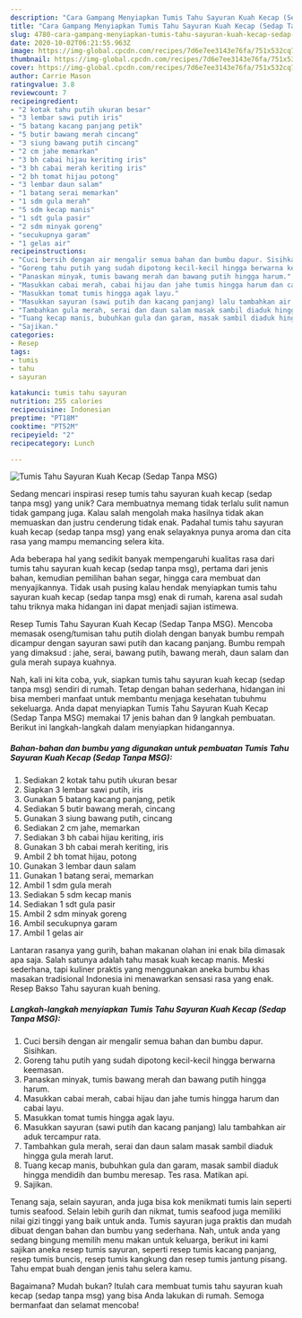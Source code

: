 ```yaml
---
description: "Cara Gampang Menyiapkan Tumis Tahu Sayuran Kuah Kecap (Sedap Tanpa MSG) yang Bikin Ngiler"
title: "Cara Gampang Menyiapkan Tumis Tahu Sayuran Kuah Kecap (Sedap Tanpa MSG) yang Bikin Ngiler"
slug: 4780-cara-gampang-menyiapkan-tumis-tahu-sayuran-kuah-kecap-sedap-tanpa-msg-yang-bikin-ngiler
date: 2020-10-02T06:21:55.963Z
image: https://img-global.cpcdn.com/recipes/7d6e7ee3143e76fa/751x532cq70/tumis-tahu-sayuran-kuah-kecap-sedap-tanpa-msg-foto-resep-utama.jpg
thumbnail: https://img-global.cpcdn.com/recipes/7d6e7ee3143e76fa/751x532cq70/tumis-tahu-sayuran-kuah-kecap-sedap-tanpa-msg-foto-resep-utama.jpg
cover: https://img-global.cpcdn.com/recipes/7d6e7ee3143e76fa/751x532cq70/tumis-tahu-sayuran-kuah-kecap-sedap-tanpa-msg-foto-resep-utama.jpg
author: Carrie Mason
ratingvalue: 3.8
reviewcount: 7
recipeingredient:
- "2 kotak tahu putih ukuran besar"
- "3 lembar sawi putih iris"
- "5 batang kacang panjang petik"
- "5 butir bawang merah cincang"
- "3 siung bawang putih cincang"
- "2 cm jahe memarkan"
- "3 bh cabai hijau keriting iris"
- "3 bh cabai merah keriting iris"
- "2 bh tomat hijau potong"
- "3 lembar daun salam"
- "1 batang serai memarkan"
- "1 sdm gula merah"
- "5 sdm kecap manis"
- "1 sdt gula pasir"
- "2 sdm minyak goreng"
- "secukupnya garam"
- "1 gelas air"
recipeinstructions:
- "Cuci bersih dengan air mengalir semua bahan dan bumbu dapur. Sisihkan."
- "Goreng tahu putih yang sudah dipotong kecil-kecil hingga berwarna keemasan."
- "Panaskan minyak, tumis bawang merah dan bawang putih hingga harum."
- "Masukkan cabai merah, cabai hijau dan jahe tumis hingga harum dan cabai layu."
- "Masukkan tomat tumis hingga agak layu."
- "Masukkan sayuran (sawi putih dan kacang panjang) lalu tambahkan air aduk tercampur rata."
- "Tambahkan gula merah, serai dan daun salam masak sambil diaduk hingga gula merah larut."
- "Tuang kecap manis, bubuhkan gula dan garam, masak sambil diaduk hingga mendidih dan bumbu meresap. Tes rasa. Matikan api."
- "Sajikan."
categories:
- Resep
tags:
- tumis
- tahu
- sayuran

katakunci: tumis tahu sayuran 
nutrition: 255 calories
recipecuisine: Indonesian
preptime: "PT18M"
cooktime: "PT52M"
recipeyield: "2"
recipecategory: Lunch

---
```



![Tumis Tahu Sayuran Kuah Kecap (Sedap Tanpa MSG)](https://img-global.cpcdn.com/recipes/7d6e7ee3143e76fa/751x532cq70/tumis-tahu-sayuran-kuah-kecap-sedap-tanpa-msg-foto-resep-utama.jpg)

Sedang mencari inspirasi resep tumis tahu sayuran kuah kecap (sedap tanpa msg) yang unik? Cara membuatnya memang tidak terlalu sulit namun tidak gampang juga. Kalau salah mengolah maka hasilnya tidak akan memuaskan dan justru cenderung tidak enak. Padahal tumis tahu sayuran kuah kecap (sedap tanpa msg) yang enak selayaknya punya aroma dan cita rasa yang mampu memancing selera kita.

Ada beberapa hal yang sedikit banyak mempengaruhi kualitas rasa dari tumis tahu sayuran kuah kecap (sedap tanpa msg), pertama dari jenis bahan, kemudian pemilihan bahan segar, hingga cara membuat dan menyajikannya. Tidak usah pusing kalau hendak menyiapkan tumis tahu sayuran kuah kecap (sedap tanpa msg) enak di rumah, karena asal sudah tahu triknya maka hidangan ini dapat menjadi sajian istimewa.

Resep Tumis Tahu Sayuran Kuah Kecap (Sedap Tanpa MSG). Mencoba memasak oseng/tumisan tahu putih diolah dengan banyak bumbu rempah dicampur dengan sayuran sawi putih dan kacang panjang. Bumbu rempah yang dimaksud : jahe, serai, bawang putih, bawang merah, daun salam dan gula merah supaya kuahnya.


Nah, kali ini kita coba, yuk, siapkan tumis tahu sayuran kuah kecap (sedap tanpa msg) sendiri di rumah. Tetap dengan bahan sederhana, hidangan ini bisa memberi manfaat untuk membantu menjaga kesehatan tubuhmu sekeluarga. Anda dapat menyiapkan Tumis Tahu Sayuran Kuah Kecap (Sedap Tanpa MSG) memakai 17 jenis bahan dan 9 langkah pembuatan. Berikut ini langkah-langkah dalam menyiapkan hidangannya.

<!--inarticleads1-->

##### Bahan-bahan dan bumbu yang digunakan untuk pembuatan Tumis Tahu Sayuran Kuah Kecap (Sedap Tanpa MSG):

1. Sediakan 2 kotak tahu putih ukuran besar
1. Siapkan 3 lembar sawi putih, iris
1. Gunakan 5 batang kacang panjang, petik
1. Sediakan 5 butir bawang merah, cincang
1. Gunakan 3 siung bawang putih, cincang
1. Sediakan 2 cm jahe, memarkan
1. Sediakan 3 bh cabai hijau keriting, iris
1. Gunakan 3 bh cabai merah keriting, iris
1. Ambil 2 bh tomat hijau, potong
1. Gunakan 3 lembar daun salam
1. Gunakan 1 batang serai, memarkan
1. Ambil 1 sdm gula merah
1. Sediakan 5 sdm kecap manis
1. Sediakan 1 sdt gula pasir
1. Ambil 2 sdm minyak goreng
1. Ambil secukupnya garam
1. Ambil 1 gelas air


Lantaran rasanya yang gurih, bahan makanan olahan ini enak bila dimasak apa saja. Salah satunya adalah tahu masak kuah kecap manis. Meski sederhana, tapi kuliner praktis yang menggunakan aneka bumbu khas masakan tradisional Indonesia ini menawarkan sensasi rasa yang enak. Resep Bakso Tahu sayuran kuah bening. 

<!--inarticleads2-->

##### Langkah-langkah menyiapkan Tumis Tahu Sayuran Kuah Kecap (Sedap Tanpa MSG):

1. Cuci bersih dengan air mengalir semua bahan dan bumbu dapur. Sisihkan.
1. Goreng tahu putih yang sudah dipotong kecil-kecil hingga berwarna keemasan.
1. Panaskan minyak, tumis bawang merah dan bawang putih hingga harum.
1. Masukkan cabai merah, cabai hijau dan jahe tumis hingga harum dan cabai layu.
1. Masukkan tomat tumis hingga agak layu.
1. Masukkan sayuran (sawi putih dan kacang panjang) lalu tambahkan air aduk tercampur rata.
1. Tambahkan gula merah, serai dan daun salam masak sambil diaduk hingga gula merah larut.
1. Tuang kecap manis, bubuhkan gula dan garam, masak sambil diaduk hingga mendidih dan bumbu meresap. Tes rasa. Matikan api.
1. Sajikan.


Tenang saja, selain sayuran, anda juga bisa kok menikmati tumis lain seperti tumis seafood. Selain lebih gurih dan nikmat, tumis seafood juga memiliki nilai gizi tinggi yang baik untuk anda. Tumis sayuran juga praktis dan mudah dibuat dengan bahan dan bumbu yang sederhana. Nah, untuk anda yang sedang bingung memilih menu makan untuk keluarga, berikut ini kami sajikan aneka resep tumis sayuran, seperti resep tumis kacang panjang, resep tumis buncis, resep tumis kangkung dan resep tumis jantung pisang. Tahu empat buah dengan jenis tahu selera kamu. 

Bagaimana? Mudah bukan? Itulah cara membuat tumis tahu sayuran kuah kecap (sedap tanpa msg) yang bisa Anda lakukan di rumah. Semoga bermanfaat dan selamat mencoba!
